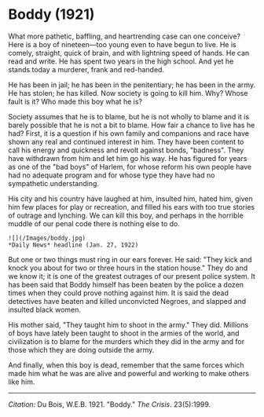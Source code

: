 <!--
title:   Boddy
author:  Du Bois, W.E.B.
journal: The Crisis
year:    1921
volume:  23
issue:   5
pages:   1999
-->
# Boddy (1921)

What more pathetic, baffling, and heartrending case can one conceive? Here is a boy of nineteen—too young even to have begun to live. He is comely, straight, quick of brain, and 
with lightning speed of hands. He can read and write. He has spent two years in the high school. And yet he stands today a murderer, frank and red-handed. 

He has been in jail; he has been in the penitentiary; he has been in the army. He has stolen; he has killed. Now society is going to kill him. Why? Whose fault is it? Who made this boy what he is? 

Society assumes that he is to blame, but he is not wholly to blame and it is barely possible that he is not a bit to blame. How fair a chance to live has he had? First, it is a question if his own family and companions and race have shown any real and continued interest in him. They have been content to call his energy and quickness and revolt against bonds, "badness". They have withdrawn from him and let him go his way. He has figured for years as one of the "bad boys" of Harlem, for whose reform his own people have had no adequate program and for whose type they have had no sympathetic understanding. 

His city and his country have laughed at him, insulted him, hated him, given him few places for play or recreation, and filled his ears with too true stories of outrage and lynching. We can kill this boy, and perhaps in the horrible muddle of our penal code there is nothing else to do. 

```{margin}
![](/Images/boddy.jpg)     
*Daily News* headline (Jan. 27, 1922)
```

But one or two things must ring in our ears forever. He said: "They kick and knock you about for two or three hours in the station house." They do and we know it; it is one of the greatest outrages of our present police system. It has been said that Boddy himself has been beaten by the police a dozen times when they could prove nothing against him. It is said the dead detectives have beaten and killed unconvicted Negroes, and slapped and insulted black women. 

His mother said, "They taught him to shoot in the army." They did. Millions of boys have lately been taught to shoot in the armies of the world, and civilization is to blame for the murders which they did in the army and for those which they are doing outside the army. 

And finally, when this boy is dead, remember that the same forces which made him what he was are alive and powerful and working to make others like him. 

_________________
*Citation:* Du Bois, W.E.B. 1921. "Boddy." *The Crisis*. 23(5):1999.